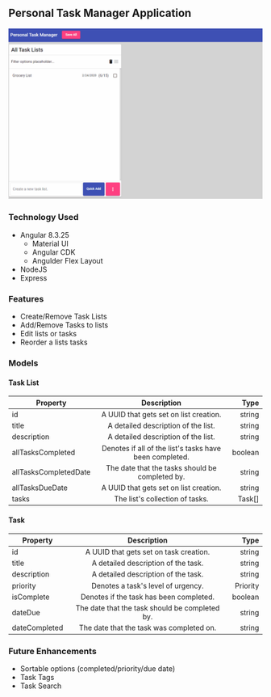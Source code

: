 ## Personal Task Manager Application
![Usage example](https://github.com/andrewmis/Cohen-Project/blob/master/Demo/Demo%20GIF.gif)

### Technology Used
* Angular 8.3.25
  * Material UI
  * Angular CDK
  * Angulder Flex Layout
* NodeJS
* Express

### Features
* Create/Remove Task Lists
* Add/Remove Tasks to lists
* Edit lists or tasks
* Reorder a lists tasks

### Models
#### Task List
| Property       | Description       | Type  |
| ------------- |:-------------:| -----:|
| id | A UUID that gets set on list creation. | string |
| title | A detailed description of the list. | string |
| description | A detailed description of the list. | string |
| allTasksCompleted | Denotes if all of the list's tasks have been completed. | boolean |
| allTasksCompletedDate | The date that the tasks should be completed by. | string |
| allTasksDueDate | A UUID that gets set on list creation. | string |
| tasks | The list's collection of tasks. | Task[] |
#### Task
| Property       | Description       | Type  |
| ------------- |:-------------:| -----:|
| id | A UUID that gets set on task creation. | string |
| title | A detailed description of the task. | string |
| description | A detailed description of the task. | string |
| priority | Denotes a task's level of urgency. | Priority |
| isComplete | Denotes if the task has been completed. | boolean |
| dateDue | The date that the task should be completed by. | string |
| dateCompleted | The date that the task was completed on. | string |

### Future Enhancements
* Sortable options (completed/priority/due date)
* Task Tags
* Task Search
